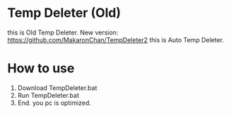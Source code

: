 # Temp Deleter (Old)
this is Old Temp Deleter.
New version: https://github.com/MakaronChan/TempDeleter2
this is Auto Temp Deleter.

# How to use
1. Download TempDeleter.bat
2. Run TempDeleter.bat
3. End. you pc is optimized.
